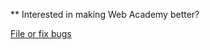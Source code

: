 ** Interested in making Web Academy better?

[File or fix bugs](https://github.com/daxko/webacademy/issues)
